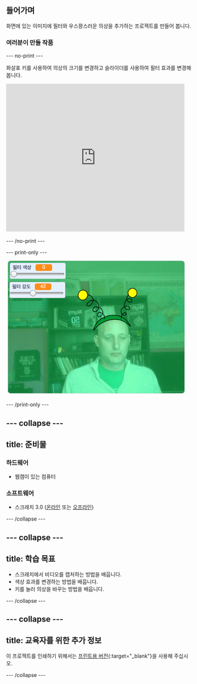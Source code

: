 ## 들어가며

화면에 있는 이미지에 필터와 우스꽝스러운 의상을 추가하는 프로젝트를 만들어 봅니다.

### 여러분이 만들 작품

--- no-print ---

화살표 키를 사용하여 의상의 크기를 변경하고 슬라이더를 사용하여 필터 효과를 변경해봅니다. 

<iframe src="https://scratch.mit.edu/projects/384705742/embed" allowtransparency="true" width="485" height="402" frameborder="0" scrolling="no" allowfullscreen mark="crwd-mark"></iframe>

--- /no-print ---

--- print-only ---

![완료 된 프로젝트](images/final.png)

--- /print-only ---

--- collapse ---
---
title: 준비물
---

### 하드웨어

+ 웹캠이 있는 컴퓨터

### 소프트웨어

+ 스크래치 3.0 ([온라인](http://rpf.io/scratchon) 또는 [오프라인](http://rpf.io/scratchoff))

--- /collapse ---

--- collapse ---
---
title: 학습 목표
---

- 스크래치에서 비디오를 캡처하는 방법을 배웁니다.
- 색상 효과를 변경하는 방법을 배웁니다.
- 키를 눌러 의상을 바꾸는 방법을 배웁니다.

--- /collapse ---

--- collapse ---
---
title: 교육자를 위한 추가 정보
---

이 프로젝트를 인쇄하기 위해서는 [프린트용 버전](https://projects.raspberrypi.org/ko-KR/projects/scratchchat-filters/print){:target="_blank"}을 사용해 주십시오.

--- /collapse ---

